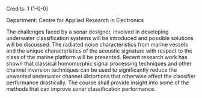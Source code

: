 Credits: 1 (1-0-0)

Department: Centre for Applied Research in Electronics

The challenges faced by a sonar designer, involved in developing underwater classification systems will be introduced and possible solutions will be discussed. The radiated noise characteristics from marine vessels and the unique characteristics of the acoustic signature with respect to the class of the marine platform will be presented. Recent research work has shown that classical homomorphic signal processing techniques and other channel inversion techniques can be used to significantly reduce the unwanted underwater channel distortions that otherwise affect the classifier performance drastically. The course shall provide insight into some of the methods that can improve sonar classification performance.